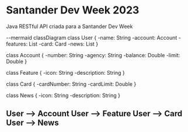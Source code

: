 # Santander Dev Week 2023
Java RESTful API criada para a Santander Dev Week


--mermaid
classDiagram
  class User {
    -name: String
    -account: Account
    -features: List<Feature>
    -card: Card
    -news: List<News>
  }

  class Account {
    -number: String
    -agency: String
    -balance: Double
    -limit: Double
  }

  class Feature {
    -icon: String
    -description: String
  }

  class Card {
    -cardNumber: String
    -cardLimit: Double
  }

  class News {
    -icon: String
    -description: String
  }

  User --> Account
  User --> Feature
  User --> Card
  User --> News
---
